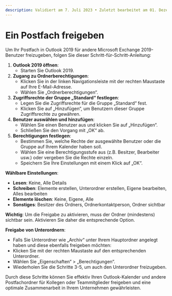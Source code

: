 ```yaml
---
description: Validiert am 7. Juli 2023 • Zuletzt bearbeitet am 01. Dezember 2023
---
```


# Ein Postfach freigeben

Um Ihr Postfach in Outlook 2019 für andere Microsoft Exchange 2019-Benutzer freizugeben, folgen Sie dieser Schritt-für-Schritt-Anleitung:

1. **Outlook 2019 öffnen**:
   * Starten Sie Outlook 2019.
2. **Zugang zu Ordnerberechtigungen**:
   * Klicken Sie in der linken Navigationsleiste mit der rechten Maustaste auf Ihre E-Mail-Adresse.
   * Wählen Sie „Ordnerberechtigungen“.
3. **Zugriffsrechte der Gruppe „Standard“ festlegen**:
   * Legen Sie die Zugriffsrechte für die Gruppe „Standard“ fest.
   * Klicken Sie auf „Hinzufügen“, um Benutzern dieser Gruppe Zugriffsrechte zu gewähren.
4. **Benutzer auswählen und hinzufügen**:
   * Wählen Sie einen Benutzer aus und klicken Sie auf „Hinzufügen“.
   * Schließen Sie den Vorgang mit „OK“ ab.
5. **Berechtigungen festlegen**:
   * Bestimmen Sie, welche Rechte der ausgewählte Benutzer oder die Gruppe auf Ihrem Kalender haben soll.
   * Wählen Sie eine Berechtigungsstufe aus (z.B. Besitzer, Bearbeiter usw.) oder vergeben Sie die Rechte einzeln.
   * Speichern Sie Ihre Einstellungen mit einem Klick auf „OK“.

**Wählbare Einstellungen**:

* **Lesen**: Keine, Alle Details
* **Schreiben**: Elemente erstellen, Unterordner erstellen, Eigene bearbeiten, Alles bearbeiten
* **Elemente löschen**: Keine, Eigene, Alle
* **Sonstiges**: Besitzer des Ordners, Ordnerkontaktperson, Ordner sichtbar

**Wichtig**: Um die Freigabe zu aktivieren, muss der Ordner (mindestens) sichtbar sein. Aktivieren Sie daher die entsprechende Option.

**Freigabe von Unterordnern**:

* Falls Sie Unterordner wie „Archiv“ unter Ihrem Hauptordner angelegt haben und diese ebenfalls freigeben möchten:
* Klicken Sie mit der rechten Maustaste auf den entsprechenden Unterordner.
* Wählen Sie „Eigenschaften“ > „Berechtigungen“.
* Wiederholen Sie die Schritte 3-5, um auch den Unterordner freizugeben.

Durch diese Schritte können Sie effektiv Ihren Outlook-Kalender und andere Postfachordner für Kollegen oder Teammitglieder freigeben und eine optimale Zusammenarbeit in Ihrem Unternehmen gewährleisten.

